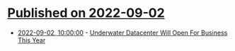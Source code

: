 # [Published on 2022-09-02](index.md)

* [2022-09-02, 10:00:00](https://hardware.slashdot.org/story/22/09/01/239220/underwater-datacenter-will-open-for-business-this-year?utm_source=rss1.0mainlinkanon&utm_medium=feed) - [Underwater Datacenter Will Open For Business This Year](https://hardware.slashdot.org/story/22/09/01/239220/underwater-datacenter-will-open-for-business-this-year?utm_source=rss1.0mainlinkanon&utm_medium=feed)
